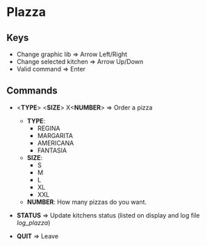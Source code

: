 # Plazza
## Keys
- Change graphic lib        =>  Arrow Left/Right
- Change selected kitchen   =>  Arrow Up/Down
- Valid command             =>  Enter

## Commands
- <**TYPE**> <**SIZE**> X<**NUMBER**> => Order a pizza
    - **TYPE**:
        - REGINA
        - MARGARITA
        - AMERICANA
        - FANTASIA
    - **SIZE**:
        - S
        - M
        - L
        - XL
        - XXL
    - **NUMBER**: How many pizzas do you want.

- **STATUS** => Update kitchens status (listed on display and log file *log_plazza*)

- **QUIT** => Leave